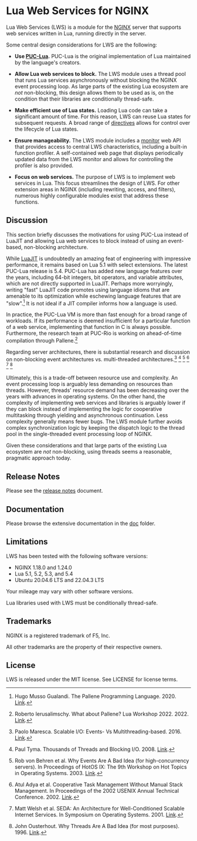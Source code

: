 # Lua Web Services for NGINX

Lua Web Services (LWS) is a module for the [NGINX](https://nginx.org/) server that supports web
services written in Lua, running directly in the server.

Some central design considerations for LWS are the following:

- **Use [PUC-Lua](https://www.lua.org/).** PUC-Lua is the original implementation of Lua
maintained by the language's creators.

- **Allow Lua web services to block.** The LWS  module uses a thread pool that runs Lua services
asynchronously without blocking the NGINX event processing loop. As large parts of the existing
Lua ecosystem are *not* non-blocking, this design allows them to be used as is, on the condition
that their libraries are conditionally thread-safe.

- **Make efficient use of Lua states.** Loading Lua code can take a significant amount of time.
For this reason, LWS can reuse Lua states for subsequent requests. A broad range of
[directives](doc/Directives.md) allows for control over the lifecycle of Lua states.

- **Ensure manageability.** The LWS module includes a [monitor](doc/Monitor.md) web API that
provides access to central LWS characteristics, including a built-in function profiler. A
self-contained web page that displays periodically updated data from the LWS monitor and allows
for controlling the profiler is also provided.

- **Focus on web services.** The purpose of LWS is to implement web services in Lua. This focus
streamlines the design of LWS. For other extension areas in NGINX (including rewriting, access,
and filters), numerous highly configurable modules exist that address these functions.


## Discussion

This section briefly discusses the motivations for using PUC-Lua instead of LuaJIT and allowing
Lua web services to block instead of using an event-based, non-blocking architecture.

While [LuaJIT](https://luajit.org/) is undoubtedly an amazing feat of engineering with impressive
performance, it remains based on Lua 5.1 with select extensions. The latest PUC-Lua release is
5.4. PUC-Lua has added new language features over the years, including 64-bit integers, bit
operators, and variable attributes, which are not directly supported in LuaJIT. Perhaps more
worryingly, writing "fast" LuaJIT code promotes using language idioms that are amenable to its
optimization while eschewing language features that are "slow".[^1] It is not ideal if a JIT
compiler informs how a language is used.

In practice, the PUC-Lua VM is more than fast enough for a broad range of workloads. If its
performance is deemed insufficient for a particular function of a web service, implementing that
function in C is always possible. Furthermore, the research team at PUC-Rio is working on
ahead-of-time compilation through Pallene.[^2]

Regarding server architectures, there is substantial research and discussion on
non-blocking event architectures vs. multi-threaded architectures.[^3] [^4] [^5] [^6] [^7] [^8]

Ultimately, this is a trade-off between resource use and complexity. An event processing loop is
arguably less demanding on resources than threads. However, threads' resource demand has been
decreasing over the years with advances in operating systems. On the other hand, the complexity
of implementing web services and libraries is arguably lower if they can block instead of
implementing the logic for cooperative multitasking through yielding and asynchronous
continuation. Less complexity generally means fewer bugs. The LWS module further avoids complex
synchronization logic by keeping the dispatch logic to the thread pool in the single-threaded
event processing loop of NGINX.

Given these considerations and that large parts of the existing Lua ecosystem are *not*
non-blocking, using threads seems a reasonable, pragmatic approach today.


## Release Notes

Please see the [release notes](NEWS.md) document.


## Documentation

Please browse the extensive documentation in the [doc](doc) folder.


## Limitations

LWS has been tested with the following software versions:

* NGINX 1.18.0 and 1.24.0
* Lua 5.1, 5.2, 5.3, and 5.4
* Ubuntu 20.04.6 LTS and 22.04.3 LTS

Your mileage may vary with other software versions.

Lua libraries used with LWS must be conditionally thread-safe.


## Trademarks

NGINX is a registered trademark of F5, Inc.

All other trademarks are the property of their respective owners.


## License

LWS is released under the MIT license. See LICENSE for license terms.


[^1]: Hugo Musso Gualandi. The Pallene Programming Language. 2020.
[Link](http://www.lua.inf.puc-rio.br/publications/2020-HugoGualandi-phd-thesis.pdf).

[^2]: Roberto Ierusalimschy. What about Pallene? Lua Workshop 2022. 2022.
[Link](https://www.lua.org/wshop22/Ierusalimschy.pdf).

[^3]: Paolo Maresca. Scalable I/O: Events- Vs Multithreading-based. 2016.
[Link](https://thetechsolo.wordpress.com/2016/02/29/scalable-io-events-vs-multithreading-based/).

[^4]: Paul Tyma. Thousands of Threads and Blocking I/O. 2008.
[Link](https://silo.tips/download/thousands-of-threads-and-blocking-i-o).

[^5]: Rob von Behren et al. Why Events Are A Bad Idea (for high-concurrency servers). In
Proceedings of HotOS IX: The 9th Workshop on Hot Topics in Operating Systems. 2003.
[Link](https://www.usenix.org/legacy/events/hotos03/tech/full_papers/vonbehren/vonbehren.pdf).

[^6]: Atul Adya et al. Cooperative Task Management Without Manual Stack Management. In
Proceedings of the 2002 USENIX Annual Technical Conference. 2002.
[Link](https://www.usenix.org/legacy/publications/library/proceedings/usenix02/full_papers/adyahowell/adyahowell.pdf).

[^7]: Matt Welsh et al. SEDA: An Architecture for Well-Conditioned Scalable Internet Services.
In Symposium on Operating Systems. 2001.
[Link](http://www.sosp.org/2001/papers/welsh.pdf).

[^8]: John Ousterhout. Why Threads Are A Bad Idea (for most purposes). 1996.
[Link](https://web.stanford.edu/~ouster/cgi-bin/papers/threads.pdf).
